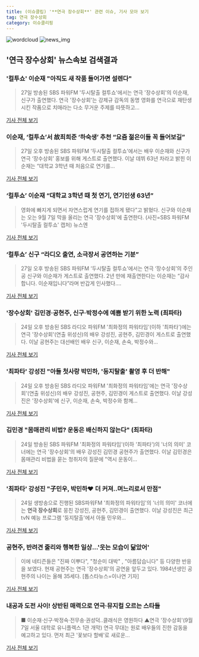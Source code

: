 ```yaml
---
title: (이슈클립) '**연극 장수상회**' 관련 이슈, 기사 모아 보기
tag: 연극 장수상회
category: 이슈클리핑
---
```

![wordcloud](https://s3.ap-northeast-2.amazonaws.com/lyrics101-wordcloud/2018-08-27-1535349035.png)
![news_img](https://user-images.githubusercontent.com/42597476/44507050-1206f400-a6e4-11e8-8d98-7ffbfebb353f.png)
## **'**연극 장수상회**'** 뉴스속보 검색결과
### '컬투쇼' 이순재 "아직도 새 작품 들어가면 설렌다"

>27일 방송된 SBS 파워FM '두시탈출 컬투쇼'에서는 연극 '장수상회'의 이순재, 신구가 출연했다. 연극 '장수상회'는 강제규 감독의 동명 영화를 연극으로 재탄생시킨 작품으로 치매라는 다소 무거운 주제를 따뜻하고...

<a href="http://sports.chosun.com/news/ntype.htm?id=201808280100247920018985&servicedate=20180827" target="_blank">기사 전체 보기</a>

### 이순재, ‘컬투쇼’서 故최희준 ‘하숙생’ 추천 “요즘 젊은이들 꼭 들어보길”

>27일 오후 방송된 SBS 파워FM ‘두시탈출 컬투쇼’에서는 배우 이순재와 신구가 연극 ‘장수상회’ 홍보를 위해 게스트로 출연했다. 이날 데뷔 63년 차라고 밝힌 이순재는 “대학교 3학년 때 처음으로 연기를...

<a href="http://sports.mk.co.kr/view.php?year=2018&no=537587" target="_blank">기사 전체 보기</a>

### ‘컬투쇼’ 이순재 “대학교 3학년 때 첫 연기, 연기인생 63년”

>영화에 빠지게 되면서 자연스럽게 연기를 접하게 됐다"고 밝혔다. 신구와 이순재는 오는 9월 7일 막을 올리는 연극 '장수상회'에 출연한다. (사진=SBS 파워FM '두시탈출 컬투쇼' 캡처) 뉴스엔

<a href="http://www.newsen.com/news_view.php?uid=201808271441211110" target="_blank">기사 전체 보기</a>

### ‘컬투쇼’ 신구 “라디오 출연, 소극장서 공연하는 기분”

>27일 오후 방송된 SBS 파워FM ‘두시탈출 컬투쇼’에서는 연극 ‘장수상회’의 주인공 신구와 이순재가 게스트로 출연했다. 2년 만에 재출연한다는 이순재는 “감사합니다. 이순재입니다”라며 반갑게 인사했다....

<a href="http://sports.mk.co.kr/view.php?year=2018&no=537492" target="_blank">기사 전체 보기</a>

### '장수상회' 김민경·공현주, 신구·박정수에 예쁨 받기 위한 노력 (최파타)

>24일 오후 방송된 SBS 라디오 파워FM '최화정의 파워타임'(이하 '최파타')에는 연극 '장수상회'(연출 위성신)의 배우 강성진, 공현주, 김민경이 게스트로 출연했다. 이날 공현주는 대선배인 배우 신구, 이순재, 손숙, 박정수와...

<a href="http://tvdaily.asiae.co.kr/read.php3?aid=15350866001387921002" target="_blank">기사 전체 보기</a>

### '최파타' 강성진 "아들 첫사랑 박민하, '둥지탈출' 촬영 후 더 반해"

>24일 오후 방송된 SBS 라디오 파워FM '최화정의 파워타임'에는 연극 '장수상회'(연출 위성신)의 배우 강성진, 공현주, 김민경이 게스트로 출연했다. 이날 강성진은 '장수상회'에 신구, 이순재, 손숙, 박정수와 함께...

<a href="http://tvdaily.asiae.co.kr/read.php3?aid=15350852961387915002" target="_blank">기사 전체 보기</a>

### 김민경 "몸매관리 비법? 운동은 배신하지 않는다" (최파타)

>24일 방송된 SBS 파워FM '최화정의 파워타임'(이하 '최파타')의 '너의 의미' 코너에는 연극 '장수상회'의 배우 강성진 김민경 공현주가 출연했다. 이날 김민경은 몸매관리 비법을 묻는 청취자의 질문에 "역시 운동이...

<a href="http://stoo.asiae.co.kr/news/naver_view.htm?idxno=2018082413325840248" target="_blank">기사 전체 보기</a>

### '최파타' 강성진 "子민우, 박민하♥ 더 커져‥며느리로서 만점"

>24일 생방송으로 진행된 SBS파워FM '최화정의 파워타임'의 '너의 의미' 코너에는 **연극 장수상회**로 뭉친 강성진, 공현주, 김민경이 출연했다. 이날 강성진은 최근 tvN 예능 프로그램 '둥지탈출'에서 아들 민우와...

<a href="http://biz.heraldcorp.com/view.php?ud=201808241329034693003_1" target="_blank">기사 전체 보기</a>

### 공현주, 반려견 줄리와 행복한 일상…'웃는 모습이 닮았어'

>이에 네티즌들은 "진짜 이뿌다", "청순미 대박" , "아름답습니다" 등 다양한 반응을 보였다. 현재 공현주는 연극 '장수상회'의 공연을 앞두고 있다. 1984년생인 공현주의 나이는 올해 35세다. [톱스타뉴스=이나연 기자]

<a href="http://www.topstarnews.net/news/articleView.html?idxno=470136" target="_blank">기사 전체 보기</a>

### 내공과 도전 사이! 상반된 매력으로 연극·뮤지컬 오르는 스타들

>■ 이순재·신구·박정숙·전무송·권성덕..클래식은 영원하다 ▲연극 '장수상회'(9월 7일 서울 대학로 유니플렉스 1관 개막) 연극 무대는 원로 배우들의 진한 감동을 예고하고 있다. 먼저 최근 '꽃보다 할배'로 새로운...

<a href="http://kpenews.com/Board.aspx?BoardNo=18012" target="_blank">기사 전체 보기</a>


